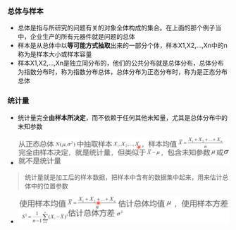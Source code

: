 ### 总体与样本

* 总体是指与所研究的问题有关的对象全体构成的集合。在上面的那个例子当中，企业生产的所有元器件就是问题的总体
* 样本是从总体中以**等可能方式抽取**出来的一部分个体，样本X1,X2,…,Xn中的n称为是样本大小或样本容量
* 样本X1,X2,…,Xn是独立同分布的，他们的公共分布就是总体分布，总体分布为指数分布时，称为指数分布总体，总体分布为正态分布时，称为是正态分布总体

### 统计量

* 统计量完全**由样本所决定**，而不依赖于任何其他未知量，尤其是总体分布中的末知参数

* ![image-20230408114005207](%E6%80%BB%E4%BD%93%E4%B8%8E%E6%A0%B7%E6%9C%AC.assets/image-20230408114005207.png)

> 统计量就是加工后的样本数据，把样本中含有的数据集中起来，用来估计总体中的位置参数

* ![image-20230408114146977](%E6%80%BB%E4%BD%93%E4%B8%8E%E6%A0%B7%E6%9C%AC.assets/image-20230408114146977.png)